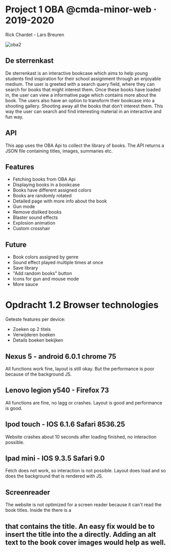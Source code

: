 # Project 1 OBA @cmda-minor-web · 2019-2020
Rick Chardet - Lars Breuren

![oba2](https://user-images.githubusercontent.com/43436118/76080073-6c099a80-5fa6-11ea-9b75-0b83786fddfa.PNG)


## De sterrenkast
De sterrenkast is an interactive bookcase which aims to help young students find inspiration for their school assignment through an enjoyable medium. The user is greeted with a search query field, where they can search for books that might interest them. Once these books have loaded in, the user can view a informative page which contains more about the book. The users also have an option to transform their bookcase into a shooting gallery. Shooting away all the books that don't interest them. This way the user can search and find interesting material in an interactive and fun way.

## API
This app uses the OBA Api to collect the library of books. The API returns a JSON file containing titles, images, summaries etc. 

## Features
- Fetching books from OBA Api
- Displaying books in a bookcase
- Books have different assigned colors
- Books are randomly rotated
- Detailed page with more info about the book
- Gun mode
- Remove disliked books
- Blaster sound effects 
- Explosion animation
- Custom crosshair

## Future
- Book colors assigned by genre
- Sound effect played multiple times at once
- Save library
- "Add random books" button
- Icons for gun and mouse mode
- More sauce

# Opdracht 1.2 Browser technologies
Geteste features per device:
- Zoeken op 2 titels
- Verwijderen boeken
- Details boeken bekijken


## Nexus 5 - android 6.0.1 chrome 75
All functions work fine, layout is still okay. But the performance is poor because of the background JS.

## Lenovo legion y540 - Firefox 73
All functions are fine, no lagg or crashes. Layout is good and performance is good.

## Ipod touch - IOS 6.1.6 Safari 8536.25 
Website crashes about 10 seconds after loading finished, no interaction possible.

## Ipad mini - IOS 9.3.5 Safari 9.0
Fetch does not work, so interaction is not possible. Layout does load and so does the background that is rendered with JS.

## Screenreader
The website is not optimized for a screen reader because it can't read the book titles. Inside the <a> there is a <h2> that contains the title. An easy fix would be to insert the title into the a directly. Adding an alt text to the book cover images would help as well.

